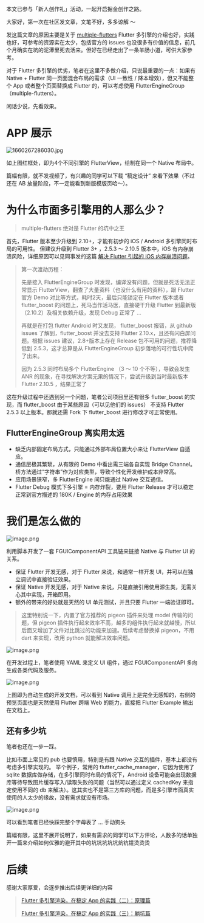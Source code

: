 本文已参与「新人创作礼」活动，一起开启掘金创作之路。

大家好，第一次在社区发文章，文笔不好，多多谅解 ～

发这篇文章的原因主要是关于 [multiple-flutters](<https://flutter.cn/docs/development/add-to-app/multiple-flutters>) Flutter 多引擎的介绍也好，实践也好，可参考的资源实在太少，包括官方的 issues 也没很多有价值的信息，前几个月确实在坑的泥潭里死去活来。但好在已经走出了一条羊肠小道，可供大家参考。

对于 Flutter 多引擎的优劣，笔者在这里不多做介绍，只说最重要的一点：如果有 Native + Flutter 同一页面混合布局的需求（UI 一致性 / 降本增效），但又不能整个 App 或者整个页面替换成 Flutter 的，可以考虑使用 FlutterEngineGroup（multiple-flutters）。

闲话少说，先看效果。

# APP 展示

![1660267286030.jpg](https://p9-juejin.byteimg.com/tos-cn-i-k3u1fbpfcp/b783d937daef45fa8bdafbca059b96d2~tplv-k3u1fbpfcp-watermark.image?)

如上图红框处，即为4个不同引擎的 FlutterView，绘制在同一个 Native 布局中。

篇幅有限，就不发视频了，有兴趣的同学可以下载 “稿定设计” 来看下效果（不过还在 AB 放量阶段，不一定能看到新版模版页哈～）。

# 为什么市面多引擎用的人那么少？

> multiple-flutters 绝对是 Flutter 的坑中之王

首先，Flutter 版本至少升级到 2.10+，才能有初步的 iOS / Android 多引擎同时布局的可用性。
但建议升级到 Flutter 3+ ，2.5.3 ～ 2.10.5 版本中，iOS 有内存崩溃风险，详细原因可以见同事发的这篇 [解决 Flutter 引起的 iOS 内存崩溃问题](https://juejin.cn/post/7123765829929762847)。

> 第一次渡劫历程：
> 
> 先是接入 FlutterEngineGroup 时发现，编译没有问题，但就是死活无法正常显示 FlutterView，翻查了大量资料（也没什么有用的资料），跟 Flutter 官方 Demo 对比等方式，耗时2天，最后只能锁定在 Flutter 版本或者 flutter_boost 的问题上，死马当作活马医，直接硬干升级 Flutter 到最新版（2.10.2）及相关依赖升级，发现 Debug 正常了 ...
> 
> 再就是在打包 flutter Android 时又发现， flutter_boost 报错，从 github issues 了解到，flutter_boost 并没去支持 Flutter 2.10.x，且还有闪白屏问题。根据 issues 建议，2.8+版本上存在 Release 包不可用的问题，推荐降低到 2.5.3，这才总算是从 FlutterEngineGroup 初步落地的可行性坑中爬了出来。
> 
> 因为 2.5.3 同时布局多个 FlutterEngine （3 ～ 10 个不等），导致会发生 ANR 的现象，在寻找解决方案无果的情况下，尝试升级到当时最新版本 Flutter 2.10.5 ，结果正常了

这在升级过程中还遇到另一个问题，笔者公司项目里还有很多 flutter_boost 的实现，而 flutter_boost 由于某些原因（可以见他们的 issues） 不支持 Flutter 2.5.3 以上版本。那就还需 Fork 下 flutter_boost 进行修改才可正常使用。

## FlutterEngineGroup 离实用太远

-   缺乏内部固定布局方式，只能通过外部布局位置大小来让 FlutterView 自适应。
-   通信层极其繁琐，从有限的 Demo 中看出需三端各自实现 Bridge Channel。桥方法通过“字符串”作为对应类型，导致个性化开发维护成本非常高。
-   应用场景狭窄，多 FlutterEngine 间只能通过 Native 交互通信。
-   Flutter Debug 模式下多引擎 = 内存炸裂，要用 Flutter Release 才可以稳定正常到官方描述的 180K / Engine 的内存占用效果

# 我们是怎么做的

![image.png](https://p1-juejin.byteimg.com/tos-cn-i-k3u1fbpfcp/c8f71ba78fa74b718e3b5a50f5d2d877~tplv-k3u1fbpfcp-watermark.image?)

利用脚本开发了一套 FGUIComponentAPI 工具链来链接 Native 与 Flutter UI 的关系。

-   保证 Flutter 开发无感，对于 Flutter 来说，和通常一样开发 UI，并可以在独立调试中直接验证效果。
-   保证 Native 开发无感，对于 Native 来说，只是直接引用使用源生类，无需关心其中实现，开箱即用。
-   额外的带来的好处就是天然的 UI 单元测试，并且只要 Flutter 一端验证即可。

> 这里特别说一下，内置了官方推荐的 pigeon 插件来处理 model 传输的问题，但 pigeon 插件执行起来效率不高，越多的组件执行起来就越慢，所以后面又增加了文件对比跳过的功能来加速。后续考虑替换掉 pigeon，不用 dart 来实现，改用 python 就能解决效率问题。

![image.png](https://p9-juejin.byteimg.com/tos-cn-i-k3u1fbpfcp/6a338910bc1141f293951aec79287ea9~tplv-k3u1fbpfcp-watermark.image?)

在开发过程上，笔者使用 YAML 来定义 UI 组件，通过 FGUIComponentAPI 多向生成各类代码及服务。

![image.png](https://p3-juejin.byteimg.com/tos-cn-i-k3u1fbpfcp/80b309b818144ae19eabc83add4f51af~tplv-k3u1fbpfcp-watermark.image?)

上图即为自动生成的开发文档，可以看到 Native 调用上是完全无感知的，右侧的预览页面也是天然使用 Flutter 跨端 Web 的能力，直接把 Flutter Example 输出在文档上。

## 还有多少坑

笔者也还在一步一踩。

比如市面上常见的 pub 也要慎用，特别是有跟 Native 交互的插件，基本上都没有考虑多引擎实现的。
举个例子，常用的 flutter_cache_manager，它因为使用了 sqlite 数据库做存储，在多引擎同时布局的情况下，Android 设备可能会出现数据库等待导致图片缓存写入/读取失败的问题（当然可以通过定义 cachedKey 来指定使用不同的 db 来解决）。这其实也不是第三方库的问题，而是多引擎市面真实使用的人太少的缘故，没有需求就没有市场。

![image.png](https://p3-juejin.byteimg.com/tos-cn-i-k3u1fbpfcp/128f5575082d48e6a4dc46ba2be63567~tplv-k3u1fbpfcp-watermark.image?)

可以看到笔者已经快踩完整个字母表了 ... 手动狗头

篇幅有限，这里不展开说明了，如果有需求的同学可以下方评论，人数多的话单独开一篇来介绍如何优雅的避开其中的坑坑坑坑坑炕钪锟烫烫烫

# 后续

感谢大家厚爱，会逐步推出后续更详细的内容

> [Flutter 多引擎渲染，在稿定 App 的实践（二）：原理篇](https://juejin.cn/post/7132052342710468615)
> 
> [Flutter 多引擎渲染，在稿定 App 的实践（三）：躺坑篇](https://juejin.cn/post/7132393439710150669)